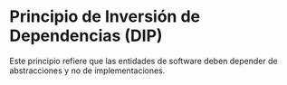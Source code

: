 # Principio de Inversión de Dependencias (DIP)
Este principio refiere que las entidades de software deben depender de abstracciones y no de implementaciones. 

